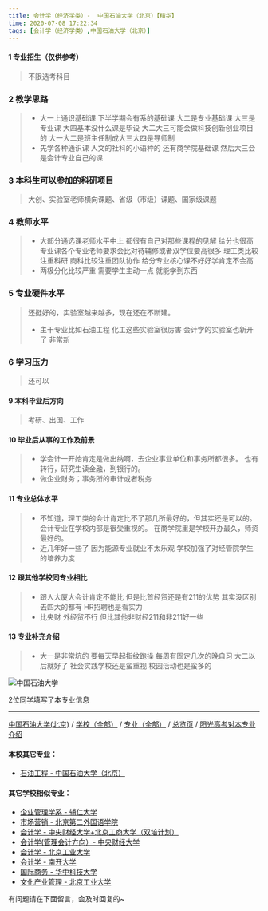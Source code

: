 ```yaml
---
title: 会计学（经济学类）-  中国石油大学（北京）【精华】
time: 2020-07-08 17:22:34
tags: [会计学（经济学类）,中国石油大学（北京）]
---
```

#### 1 专业招生（仅供参考）  
> 不限选考科目 


### 2 教学思路
> - 大一上通识基础课 下半学期会有系的基础课
大二是专业基础课 大三是专业课
大四基本没什么课是毕设
大二大三可能会做科技创新创业项目的
大一大二是班主任制成大三大四是导师制
> - 先学各种通识课 人文的社科的小语种的 还有商学院基础课 然后大三会是会计专业自己的课


### 3 本科生可以参加的科研项目
>  大创、实验室老师横向课题、省级（市级）课题、国家级课题


### 4 教师水平
> - 大部分通选课老师水平中上 都很有自己对那些课程的见解 给分也很高
专业课各个专业老师要求会比对待辅修或者双学位要高很多 理工类比较注重科研 商科比较注重团队协作 给分专业核心课不好好学肯定不会高
> - 两极分化比较严重 需要学生主动一点 就能学到东西

### 5 专业硬件水平
> 还挺好的，实验室越来越多，现在还在不断建。
> - 主干专业比如石油工程 化工这些实验室很厉害 会计学的实验室也新开了 非常新


### 6 学习压力
> 还可以



#### 9 本科毕业后方向
> 考研、出国、工作


#### 10 毕业后从事的工作及前景
> - 学会计一开始肯定是做出纳啊，去企业事业单位和事务所都很多。
也有转行，研究生读金融，到银行的。
> - 做企业财务；事务所的审计或者税务


#### 11 专业总体水平
> - 不知道，理工类的会计肯定比不了那几所最好的，但其实还是可以的。
会计专业在学校内部是很受重视的。
在商学院里是学校开办最久，师资最好的。
> - 近几年好一些了 因为能源专业就业不太乐观 学校加强了对经管院学生的培养力度

#### 12 跟其他学校同专业相比
> - 跟人大厦大会计肯定不能比
但是比首经贸还是有211的优势
其实没区别 去四大的都有 HR招聘也是看实力
> - 比央财 外经贸不行 但比其他非财经211和非211好一些

#### 13 专业补充介绍
> - 大一是非常坑的 要每天早起指纹跑操 每周有固定几次的晚自习
大二以后就好了
社会实践学校还是蛮重视
校园活动也是蛮多的

![中国石油大学](http://upload-images.jianshu.io/upload_images/6206192-6364daeb9c782742.jpeg?imageMogr2/auto-orient/strip%7CimageView2/2/w/1240)

2位同学填写了本专业信息
***
[中国石油大学(北京)](http://www.jianshu.com/p/605a6bdbcf62) / [学校（全部）](http://www.jianshu.com/p/3efa6bcca419) / [专业（全部）](http://www.jianshu.com/p/2d4c6d3552c2) / [总览页](http://www.jianshu.com/p/445daeb4fa00) / [阳光高考对本专业介绍](http://gaokao.chsi.com.cn/sch/zyk/view.do?schId=73397466&specId=73381071
)
#### 本校其它专业：
- [石油工程 - 中国石油大学（北京）](http://www.jianshu.com/p/5e01593ac752)

#### 其它学校相似专业：
- [企业管理学系 - 辅仁大学](http://www.jianshu.com/p/482d9a4ad3ed)
- [市场营销 - 北京第二外国语学院](http://www.jianshu.com/p/cf0b0e5e8405)
- [会计学 - 中央财经大学+北京工商大学（双培计划）](http://www.jianshu.com/p/efa86b1a5d45)
- [会计学(管理会计方向）- 中央财经大学](http://www.jianshu.com/p/236095812248)
- [会计学 - 北京工业大学](http://www.jianshu.com/p/010c80d0566b)
- [会计学 - 南开大学](http://www.jianshu.com/p/9580eaa61496)
- [国际商务 - 华中科技大学](http://www.jianshu.com/p/9d00ee9d91e8)
- [文化产业管理 - 北京工业大学](http://www.jianshu.com/p/45a980a6b8c6)


有问题请在下面留言，会及时回复的~